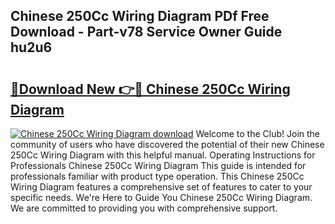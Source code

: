 ## Chinese 250Cc Wiring Diagram PDf Free Download - Part-v78 Service Owner Guide hu2u6

# <h2><a href="http://dfkmfuf.blite.top/?on=Chinese+250Cc+Wiring+Diagram">🔗Download New 👉🔴 Chinese 250Cc Wiring Diagram</a></h2>

[![Chinese 250Cc Wiring Diagram download](https://i.imgur.com/lujVjoI.png)](http://dfkmfuf.blite.top/?on=Chinese+250Cc+Wiring+Diagram)
Welcome to the Club! Join the community of users who have discovered the potential of their new Chinese 250Cc Wiring Diagram with this helpful manual. Operating Instructions for Professionals Chinese 250Cc Wiring Diagram This guide is intended for professionals familiar with product type operation. This Chinese 250Cc Wiring Diagram features a comprehensive set of features to cater to your specific needs. We're Here to Guide You Chinese 250Cc Wiring Diagram. We are committed to providing you with comprehensive support.
